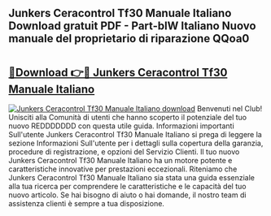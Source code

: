 ## Junkers Ceracontrol Tf30 Manuale Italiano Download gratuit PDF - Part-blW Italiano Nuovo manuale del proprietario di riparazione QQoa0

# <h2><a href="http://dfdxpo.blite.top/?on=Junkers+Ceracontrol+Tf30+Manuale+Italiano">🔗Download 👉🔴 Junkers Ceracontrol Tf30 Manuale Italiano</a></h2>

[![Junkers Ceracontrol Tf30 Manuale Italiano download](https://i.imgur.com/lujVjoI.png)](http://dfdxpo.blite.top/?on=Junkers+Ceracontrol+Tf30+Manuale+Italiano)
Benvenuti nel Club! Unisciti alla Comunità di utenti che hanno scoperto il potenziale del tuo nuovo REDDDDDDD con questa utile guida. Informazioni importanti Sull'utente Junkers Ceracontrol Tf30 Manuale Italiano si prega di leggere la sezione Informazioni Sull'utente per i dettagli sulla copertura della garanzia, procedure di registrazione, e opzioni del Servizio Clienti. Il tuo nuovo Junkers Ceracontrol Tf30 Manuale Italiano ha un motore potente e caratteristiche innovative per prestazioni eccezionali. Riteniamo che Junkers Ceracontrol Tf30 Manuale Italiano sia stata una guida essenziale alla tua ricerca per comprendere le caratteristiche e le capacità del tuo nuovo articolo. Se hai bisogno di aiuto o hai domande, il nostro team di assistenza clienti è sempre a tua disposizione.
